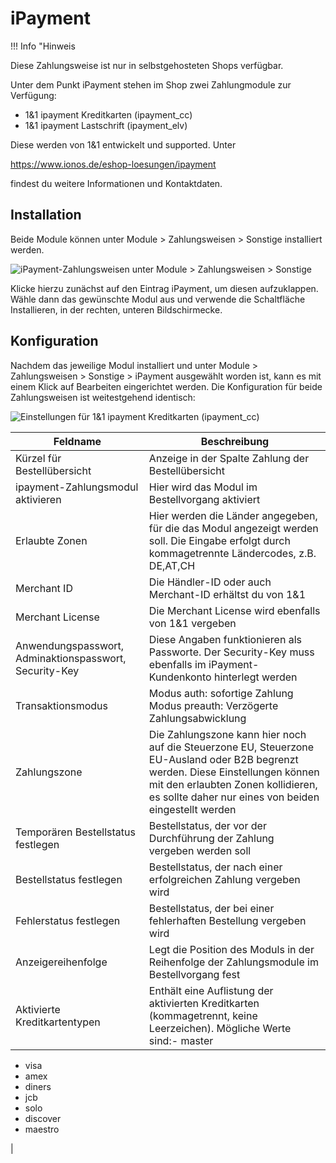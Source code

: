 # iPayment 

!!! Info "Hinweis
	

Diese Zahlungsweise ist nur in selbstgehosteten Shops verfügbar.

Unter dem Punkt iPayment stehen im Shop zwei Zahlungmodule zur Verfügung:

-   1&1 ipayment Kreditkarten \(ipayment\_cc\)
-   1&1 ipayment Lastschrift \(ipayment\_elv\)

Diese werden von 1&1 entwickelt und supported. Unter

https://www.ionos.de/eshop-loesungen/ipayment

findest du weitere Informationen und Kontaktdaten.

## Installation 

Beide Module können unter Module \> Zahlungsweisen \> Sonstige installiert werden.

![](Bilder/ipayment/ipayment_uebersicht.png "iPayment-Zahlungsweisen unter Module > Zahlungsweisen >
        Sonstige")

Klicke hierzu zunächst auf den Eintrag iPayment, um diesen aufzuklappen. Wähle dann das gewünschte Modul aus und verwende die Schaltfläche Installieren, in der rechten, unteren Bildschirmecke.

## Konfiguration 

Nachdem das jeweilige Modul installiert und unter Module \> Zahlungsweisen \> Sonstige \> iPayment ausgewählt worden ist, kann es mit einem Klick auf Bearbeiten eingerichtet werden. Die Konfiguration für beide Zahlungsweisen ist weitestgehend identisch:

![](Bilder/ipayment/ipayment_kreditkarteBearbeiten.png "Einstellungen für 1&1 ipayment Kreditkarten
        (ipayment_cc)")

|Feldname|Beschreibung|
|--------|------------|
|Kürzel für Bestellübersicht|Anzeige in der Spalte Zahlung der Bestellübersicht|
|ipayment-Zahlungsmodul aktivieren|Hier wird das Modul im Bestellvorgang aktiviert|
|Erlaubte Zonen|Hier werden die Länder angegeben, für die das Modul angezeigt werden soll. Die Eingabe erfolgt durch kommagetrennte Ländercodes, z.B. DE,AT,CH|
|Merchant ID|Die Händler-ID oder auch Merchant-ID erhältst du von 1&1|
|Merchant License|Die Merchant License wird ebenfalls von 1&1 vergeben|
|Anwendungspasswort, Adminaktionspasswort, Security-Key|Diese Angaben funktionieren als Passworte. Der Security-Key muss ebenfalls im iPayment-Kundenkonto hinterlegt werden|
|Transaktionsmodus|Modus auth: sofortige Zahlung Modus preauth: Verzögerte Zahlungsabwicklung|
|Zahlungszone|Die Zahlungszone kann hier noch auf die Steuerzone EU, Steuerzone EU-Ausland oder B2B begrenzt werden. Diese Einstellungen können mit den erlaubten Zonen kollidieren, es sollte daher nur eines von beiden eingestellt werden|
|Temporären Bestellstatus festlegen|Bestellstatus, der vor der Durchführung der Zahlung vergeben werden soll|
|Bestellstatus festlegen|Bestellstatus, der nach einer erfolgreichen Zahlung vergeben wird|
|Fehlerstatus festlegen|Bestellstatus, der bei einer fehlerhaften Bestellung vergeben wird|
|Anzeigereihenfolge|Legt die Position des Moduls in der Reihenfolge der Zahlungsmodule im Bestellvorgang fest|
|Aktivierte Kreditkartentypen|Enthält eine Auflistung der aktivierten Kreditkarten \(kommagetrennt, keine Leerzeichen\). Mögliche Werte sind:-   master
-   visa
-   amex
-   diners
-   jcb
-   solo
-   discover
-   maestro

|



